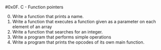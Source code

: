#0x0F. C - Function pointers

0. Write a function that prints a name.
1. Write a function that executes a function given as a parameter on each element of an array
2. Write a function that searches for an integer.
3. Write a program that performs simple operations
4. Write a program that prints the opcodes of its own main function.


